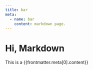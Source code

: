 ```yaml
---
title: bar
meta:
  - name: bar
    content: markdown page.
---
```


# Hi, Markdown

This is a {{frontmatter.meta[0].content}}

<MyComponent />
